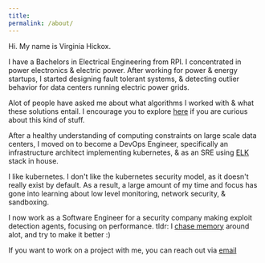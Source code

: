 ```yaml
---
title:
permalink: /about/
---
```


Hi. My name is Virginia Hickox. 

I have a Bachelors in Electrical Engineering from RPI. I concentrated in power electronics & electric power. After working for power & energy startups, I started designing fault tolerant systems, & detecting outlier behavior for data centers running electric power grids. 

Alot of people have asked me about what algorithms I worked with & what these solutions entail. I encourage you to explore [here](https://ocw.mit.edu/courses/electrical-engineering-and-computer-science/6-034-artificial-intelligence-fall-2010/lecture-videos/) if you are curious about this kind of stuff.  

After a healthy understanding of computing constraints on large scale data centers, I moved on to become a DevOps Engineer, specifically an infrastructure architect implementing kubernetes, & as an SRE using [ELK](https://www.elastic.co/products/elasticsearch) stack in house.

I like kubernetes. I don't like the kubernetes security model, as it doesn't really exist by default. As a result, a large amount of my time and focus has gone into learning about low level monitoring, network security, & sandboxing. 

I now work as a Software Engineer for a security company making exploit detection agents, focusing on performance. tldr: I [chase memory](https://ginxh.io/2018-04-18/high-performance-priority-queues-and-ruby/) around alot, and try to make it better :) 

If you want to work on a project with me, you can reach out via [email](virginiahickox@protonmail.com)

